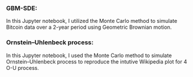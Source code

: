### GBM-SDE:

In this Jupyter notebook, I utilized the Monte Carlo method to simulate Bitcoin data over a 2-year period using Geometric Brownian motion.

### Ornstein–Uhlenbeck process:

In this Jupyter notebook, I used the Monte Carlo method to simulate Ornstein–Uhlenbeck process to reproduce the intutive Wikipedia plot for 4 O-U process.
